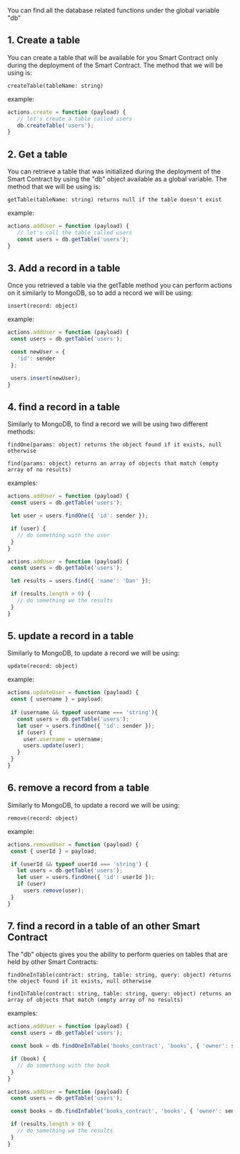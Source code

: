 You can find all the database related functions under the global variable "db"

## 1.  Create a table
 You can create a table that will be available for you Smart Contract only during the deployment of the Smart Contract. The method that we will be using is:
 
 `createTable(tableName: string)`
 
 example:
 ```js
actions.create = function (payload) {
	// let's create a table called users
	db.createTable('users');
}
```

 ## 2.  Get a table
 You can retrieve a table that was initialized during the deployment of the Smart Contract by using the "db" object available as a global variable. The method that we will be using is:

 `getTable(tableName: string) returns null if the table doesn't exist`
 
  example:
 ```js
actions.addUser = function (payload) {
	// let's call the table called users
	const users = db.getTable('users');
}
```

 ## 3.  Add a record in a table
Once you retrieved a table via the getTable method you can perform actions on it similarly to MongoDB, so to add a record we will be using:

`insert(record: object)`
 
  example:
 ```js
actions.addUser = function (payload) {
  const users = db.getTable('users');

  const newUser = {
    'id': sender
  };

  users.insert(newUser);
}
```

 ## 4.  find a record in a table
Similarly to MongoDB, to find a record we will be using two different methods:

 `findOne(params: object) returns the object found if it exists, null otherwise`
 
  `find(params: object) returns an array of objects that match (empty array of no results)`
  
  examples:
 ```js
actions.addUser = function (payload) {
  const users = db.getTable('users');

  let user = users.findOne({ 'id': sender });

  if (user) {
    // do something with the user
  } 
}
```

 ```js
actions.addUser = function (payload) {
  const users = db.getTable('users');

  let results = users.find({ 'name': 'Dan' });

  if (results.length > 0) {
    // do something we the results
  } 
}
```

 ## 5.  update a record in a table
Similarly to MongoDB, to update a record we will be using:

  `update(record: object)`
  
  example:
 ```js
actions.updateUser = function (payload) {
  const { username } = payload;
  
  if (username && typeof username === 'string'){
    const users = db.getTable('users');
    let user = users.findOne({ 'id': sender });
    if (user) {
      user.username = username;
      users.update(user);
    }
  }
}
```

 ## 6.  remove a record from a table
Similarly to MongoDB, to update a record we will be using:

  `remove(record: object)`
  
  example:
 ```js
actions.removeUser = function (payload) {
  const { userId } = payload;

  if (userId && typeof userId === 'string') {
    let users = db.getTable('users');
    let user = users.findOne({ 'id': userId });
    if (user)
      users.remove(user);
  }
}
```

## 7.  find a record in a table of an other Smart Contract
The "db" objects gives you the ability to perform queries on tables that are held by other Smart Contracts:

 `findOneInTable(contract: string, table: string, query: object) returns the object found if it exists, null otherwise`
 
  `findInTable(contract: string, table: string, query: object) returns an array of objects that match (empty array of no results)`
  
  examples:
 ```js
actions.addUser = function (payload) {
  const users = db.getTable('users');

  const book = db.findOneInTable('books_contract', 'books', { 'owner': sender });

  if (book) {
    // do something with the book
  } 
}
```

 ```js
actions.addUser = function (payload) {
  const users = db.getTable('users');

  const books = db.findInTable('books_contract', 'books', { 'owner': sender });

  if (results.length > 0) {
    // do something we the results
  } 
}
```